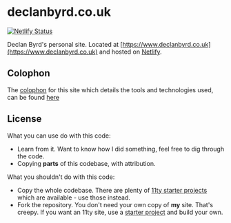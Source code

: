 # declanbyrd.co.uk

[![Netlify Status](https://api.netlify.com/api/v1/badges/44b02513-6a10-4c0b-a2b7-60e4797fd78d/deploy-status)](https://app.netlify.com/sites/declanbyrd/deploys)

Declan Byrd's personal site. Located at [https://www.declanbyrd.co.uk](https://www.declanbyrd.co.uk) and hosted on [Netlify](https://www.netlify.com/).

## Colophon

The [colophon](https://www.merriam-webster.com/dictionary/colophon) for this site which details the tools and technologies used, can be found [here](https://www.declanbyrd.co.uk/colophon)

## License

What you can use do with this code:

- Learn from it. Want to know how I did something, feel free to dig through the code.
- Copying **parts** of this codebase, with attribution.

What you shouldn't do with this code:

- Copy the whole codebase. There are plenty of [11ty starter projects](https://www.11ty.dev/docs/starter/) which are available - use those instead.
- Fork the repository. You don't need your own copy of **my** site. That's creepy. If you want an 11ty site, use a [starter project](https://www.11ty.dev/docs/starter/) and build your own.
